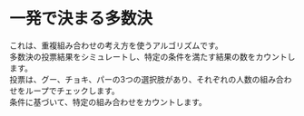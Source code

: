 # 一発で決まる多数決
これは、重複組み合わせの考え方を使うアルゴリズムです。  
多数決の投票結果をシミュレートし、特定の条件を満たす結果の数をカウントします。  
投票は、グー、チョキ、パーの3つの選択肢があり、それぞれの人数の組み合わせをループでチェックします。  
条件に基づいて、特定の組み合わせをカウントします。
